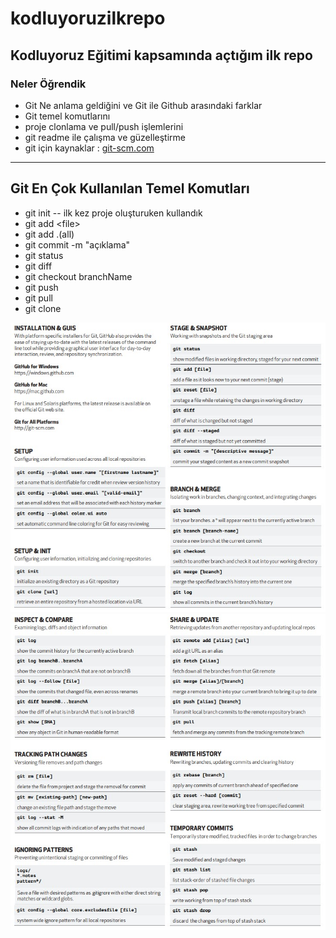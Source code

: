 # kodluyoruzilkrepo

## Kodluyoruz Eğitimi kapsamında açtığım ilk repo

### Neler Öğrendik

- Git Ne anlama geldiğini ve Git ile Github arasındaki farklar
- Git temel komutlarını
- proje clonlama ve pull/push işlemlerini
- git readme ile çalışma ve güzelleştirme
- git için kaynaklar : [git-scm.com](https://git-scm.com/doc)

---

## Git En Çok Kullanılan Temel Komutları

- git init -- ilk kez proje oluşturuken kullandık
- git add &#60;file&#62;
- git add .(all)
- git commit -m "açıklama"
- git status
- git diff
- git checkout branchName
- git push
- git pull
- git clone

![resim_1](https://github.com/ziyacaylan/kodluyoruzilkrepo/blob/main/Screenshot_1.jpg)
![resim_2](https://github.com/ziyacaylan/kodluyoruzilkrepo/blob/main/Screenshot_2.jpg)
